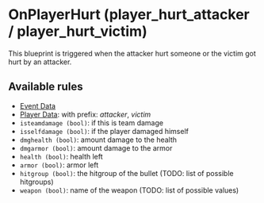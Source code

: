 # OnPlayerHurt (player_hurt_attacker / player_hurt_victim)

This blueprint is triggered when the attacker hurt someone or the victim got hurt by an attacker.

## Available rules

- [Event Data](GlobalEventData.md)
- [Player Data](GlobalPlayerData.md): with prefix: *attacker*, *victim*
- `isteamdamage (bool)`: if this is team damage
- `isselfdamage (bool)`: if the player damaged himself
- `dmghealth (bool)`: amount damage to the health
- `dmgarmor (bool)`: amount damage to the armor
- `health (bool)`: health left
- `armor (bool)`: armor left
- `hitgroup (bool)`: the hitgroup of the bullet (TODO: list of possible hitgroups)
- `weapon (bool)`: name of the weapon (TODO: list of possible values)
